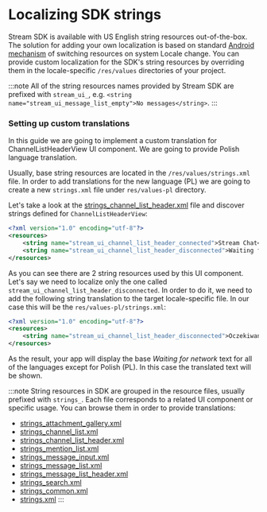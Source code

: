 # Localizing SDK strings

Stream SDK is available with US English string resources out-of-the-box. The solution for adding your own localization is based on standard [Android mechanism](https://developer.android.com/guide/topics/resources/localization) of switching resources on system Locale change. You can provide custom localization for the SDK's string resources by overriding them in the locale-specific `/res/values` directories of your project.
 

:::note
All of the string resources names provided by Stream SDK are prefixed with `stream_ui_`, e.g. `<string name="stream_ui_message_list_empty">No messages</string>`.
:::

### Setting up custom translations

In this guide we are going to implement a custom translation for ChannelListHeaderView UI component. We are going to provide Polish language translation.

Usually, base string resources are located in the `/res/values/strings.xml` file. In order to add translations for the new language (PL) we are going to create a new `strings.xml` file under `res/values-pl` directory.

Let's take a look at the [strings_channel_list_header.xml](https://github.com/GetStream/stream-chat-android/blob/main/stream-chat-android-ui-components/src/main/res/values/strings_channel_list_header.xml) file and discover strings defined for `ChannelListHeaderView`:
```xml
<?xml version="1.0" encoding="utf-8"?>
<resources>
    <string name="stream_ui_channel_list_header_connected">Stream Chat</string>
    <string name="stream_ui_channel_list_header_disconnected">Waiting for network</string>
</resources>

```

As you can see there are 2 string resources used by this UI component. Let's say we need to localize only the one called `stream_ui_channel_list_header_disconnected`. 
In order to do it, we need to add the following string translation to the target locale-specific file. In our case this will be the `res/values-pl/strings.xml`:
```xml
<?xml version="1.0" encoding="utf-8"?>
<resources>
    <string name="stream_ui_channel_list_header_disconnected">Oczekiwanie na połączenie</string>
</resources>
``` 

As the result, your app will display the base _Waiting for network_ text for all of the languages except for Polish (PL). In this case the translated text will be shown.

:::note
String resources in SDK are grouped in the resource files, usually prefixed with `strings_`. Each file corresponds to a related UI component or specific usage. You can browse them in order to provide translations:
* [strings_attachment_gallery.xml](https://github.com/GetStream/stream-chat-android/blob/main/stream-chat-android-ui-components/src/main/res/values/strings_attachment_gallery.xml) 
* [strings_channel_list.xml](https://github.com/GetStream/stream-chat-android/blob/main/stream-chat-android-ui-components/src/main/res/values/strings_channel_list.xml) 
* [strings_channel_list_header.xml](https://github.com/GetStream/stream-chat-android/blob/main/stream-chat-android-ui-components/src/main/res/values/strings_channel_list_header.xml) 
* [strings_mention_list.xml](https://github.com/GetStream/stream-chat-android/blob/main/stream-chat-android-ui-components/src/main/res/values/strings_mention_list.xml) 
* [strings_message_input.xml](https://github.com/GetStream/stream-chat-android/blob/main/stream-chat-android-ui-components/src/main/res/values/strings_message_input.xml)
* [strings_message_list.xml](https://github.com/GetStream/stream-chat-android/blob/main/stream-chat-android-ui-components/src/main/res/values/strings_message_list.xml) 
* [strings_message_list_header.xml](https://github.com/GetStream/stream-chat-android/blob/main/stream-chat-android-ui-components/src/main/res/values/strings_message_list_header.xml) 
* [strings_search.xml](https://github.com/GetStream/stream-chat-android/blob/main/stream-chat-android-ui-components/src/main/res/values/strings_search.xml) 
* [strings_common.xml](https://github.com/GetStream/stream-chat-android/blob/main/stream-chat-android-ui-components/src/main/res/values/strings_common.xml)
* [strings.xml](https://github.com/GetStream/stream-chat-android/blob/main/stream-chat-android/src/main/res/values/strings.xml)
:::
